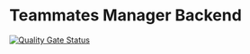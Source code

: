 # Teammates Manager Backend

[![Quality Gate Status](https://sonarcloud.io/api/project_badges/measure?project=it.polste.attsw%3Ateammates-manager-backend&metric=alert_status)](https://sonarcloud.io/dashboard?id=it.polste.attsw%3Ateammates-manager-backend)
